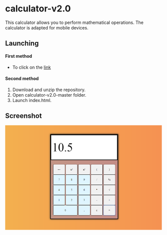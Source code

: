 # calculator-v2.0

This calculator allows you to perform mathematical operations. The calculator is adapted for mobile devices.

## Launching
#### First method
* To click on the [link](https://astr0x.github.io/calculator-v2.0/)

#### Second method
1. Download and unzip the repository.
2. Open calculator-v2.0-master folder.
3. Launch index.html.

## Screenshot
![screenshot](https://github.com/AstR0x/astr0x.github.io/blob/master/screenshots/calculator-V2.0.png)


